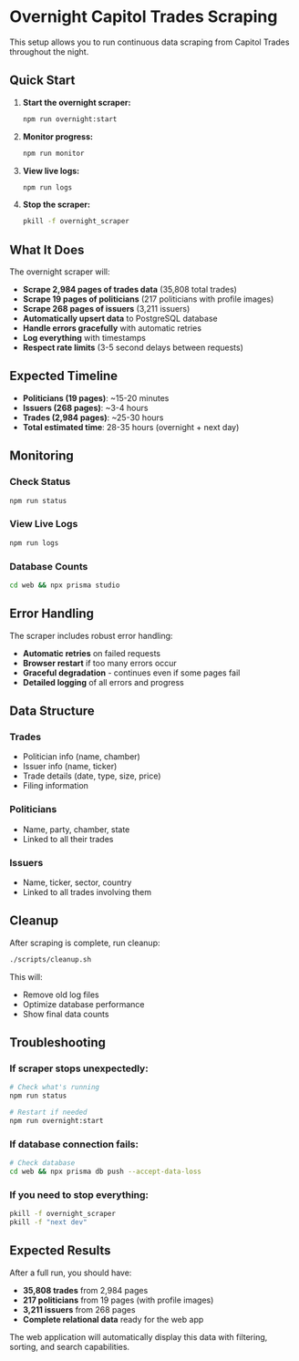 # Overnight Capitol Trades Scraping

This setup allows you to run continuous data scraping from Capitol Trades throughout the night.

## Quick Start

1. **Start the overnight scraper:**
   ```bash
   npm run overnight:start
   ```

2. **Monitor progress:**
   ```bash
   npm run monitor
   ```

3. **View live logs:**
   ```bash
   npm run logs
   ```

4. **Stop the scraper:**
   ```bash
   pkill -f overnight_scraper
   ```

## What It Does

The overnight scraper will:

- **Scrape 2,984 pages of trades data** (35,808 total trades)
- **Scrape 19 pages of politicians** (217 politicians with profile images) 
- **Scrape 268 pages of issuers** (3,211 issuers)
- **Automatically upsert data** to PostgreSQL database
- **Handle errors gracefully** with automatic retries
- **Log everything** with timestamps
- **Respect rate limits** (3-5 second delays between requests)

## Expected Timeline

- **Politicians (19 pages)**: ~15-20 minutes
- **Issuers (268 pages)**: ~3-4 hours  
- **Trades (2,984 pages)**: ~25-30 hours
- **Total estimated time**: 28-35 hours (overnight + next day)

## Monitoring

### Check Status
```bash
npm run status
```

### View Live Logs
```bash
npm run logs
```

### Database Counts
```bash
cd web && npx prisma studio
```

## Error Handling

The scraper includes robust error handling:

- **Automatic retries** on failed requests
- **Browser restart** if too many errors occur
- **Graceful degradation** - continues even if some pages fail
- **Detailed logging** of all errors and progress

## Data Structure

### Trades
- Politician info (name, chamber)
- Issuer info (name, ticker)
- Trade details (date, type, size, price)
- Filing information

### Politicians  
- Name, party, chamber, state
- Linked to all their trades

### Issuers
- Name, ticker, sector, country
- Linked to all trades involving them

## Cleanup

After scraping is complete, run cleanup:

```bash
./scripts/cleanup.sh
```

This will:
- Remove old log files
- Optimize database performance
- Show final data counts

## Troubleshooting

### If scraper stops unexpectedly:
```bash
# Check what's running
npm run status

# Restart if needed
npm run overnight:start
```

### If database connection fails:
```bash
# Check database
cd web && npx prisma db push --accept-data-loss
```

### If you need to stop everything:
```bash
pkill -f overnight_scraper
pkill -f "next dev"
```

## Expected Results

After a full run, you should have:
- **35,808 trades** from 2,984 pages
- **217 politicians** from 19 pages (with profile images)
- **3,211 issuers** from 268 pages
- **Complete relational data** ready for the web app

The web application will automatically display this data with filtering, sorting, and search capabilities.
